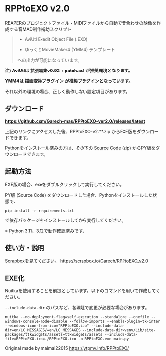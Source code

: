 # RPPtoEXO v2.0
REAPERのプロジェクトファイル・MIDIファイルから自動で音合わせの映像を作成する音MAD制作補助スクリプト
> - AviUtl Exedit Object File (.EXO)
> 
> - ゆっくりMovieMaker4 (YMM4) テンプレート
> 
>への出力が可能になっています。
> 
**注) AviUtlは 拡張編集v0.92 + patch.aul が推奨環境となります。**

**YMM4は 描画変換プラグイン が推奨プラグインとなっています。**

それ以外の環境の場合、正しく動作しない設定項目があります。

## ダウンロード
**https://github.com/Garech-mas/RPPtoEXO-ver2.0/releases/latest**

上記のリンクにアクセスした後、RPPtoEXO-v2.**.zip からEXE版をダウンロードできます。

Pythonをインストール済みの方は、その下の Source Code (zip) からPY版をダウンロードできます。

## 起動方法
EXE版の場合、exeをダブルクリックして実行してください。

PY版 (Source Code) をダウンロードした場合、Pythonをインストールした状態で、
```commandline
pip install -r requirements.txt
```
で依存パッケージをインストールしてから実行してください。

※ Python 3.11、3.12で動作確認済みです。

## 使い方・説明
Scrapboxを見てください。
https://scrapbox.io/Garech/RPPtoEXO_v2.0

## EXE化
Nuitkaを使用することを前提としています。以下のコマンドを用いて作成してください。

`--include-data-dir` のパスなど、各環境で変更が必要な場合があります。
```commandline
nuitka --no-deployment-flag=self-execution --standalone --onefile --windows-console-mode=disable --follow-imports --enable-plugin=tk-inter --windows-icon-from-ico="RPPtoEXO.ico" --include-data-dir=en/LC_MESSAGES/=en/LC_MESSAGES --include-data-dir=venv/Lib/site-packages/ttkwidgets/assets=ttkwidgets/assets --include-data-file=RPPtoEXO.ico=./RPPtoEXO.ico -o RPPtoEXO.exe main.py
```


Original made by maimai22015
https://ytpmv.info/RPPtoEXO/
